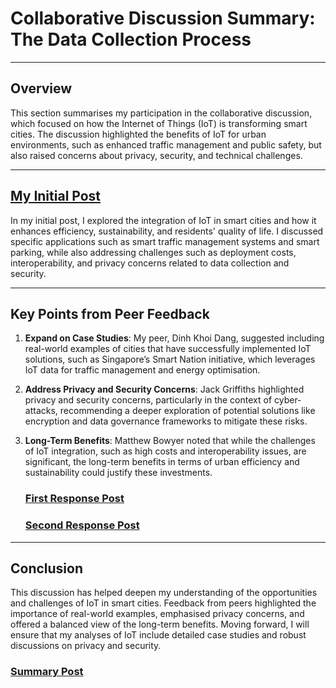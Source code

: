 # Collaborative Discussion Summary: The Data Collection Process

---

## Overview
This section summarises my participation in the collaborative discussion, which focused on how the Internet of Things (IoT) is transforming smart cities. The discussion highlighted the benefits of IoT for urban environments, such as enhanced traffic management and public safety, but also raised concerns about privacy, security, and technical challenges.

---

## [My Initial Post](../Collaborative_Discussion_1/Posts/initial-post.md)

In my initial post, I explored the integration of IoT in smart cities and how it enhances efficiency, sustainability, and residents' quality of life. I discussed specific applications such as smart traffic management systems and smart parking, while also addressing challenges such as deployment costs, interoperability, and privacy concerns related to data collection and security.

---

## Key Points from Peer Feedback
1. **Expand on Case Studies**: My peer, Dinh Khoi Dang, suggested including real-world examples of cities that have successfully implemented IoT solutions, such as Singapore’s Smart Nation initiative, which leverages IoT data for traffic management and energy optimisation.

2. **Address Privacy and Security Concerns**: Jack Griffiths highlighted privacy and security concerns, particularly in the context of cyber-attacks, recommending a deeper exploration of potential solutions like encryption and data governance frameworks to mitigate these risks.

3. **Long-Term Benefits**: Matthew Bowyer noted that while the challenges of IoT integration, such as high costs and interoperability issues, are significant, the long-term benefits in terms of urban efficiency and sustainability could justify these investments.

   ### [First Response Post](../Collaborative_Discussion_1/Posts/peer-response1.md)

   ### [Second Response Post](../Collaborative_Discussion_1/Posts/peer-response2.md)

---

## Conclusion
This discussion has helped deepen my understanding of the opportunities and challenges of IoT in smart cities. Feedback from peers highlighted the importance of real-world examples, emphasised privacy concerns, and offered a balanced view of the long-term benefits. Moving forward, I will ensure that my analyses of IoT include detailed case studies and robust discussions on privacy and security.

### [Summary Post](../Collaborative_Discussion_1/Posts/summary-post.md)
